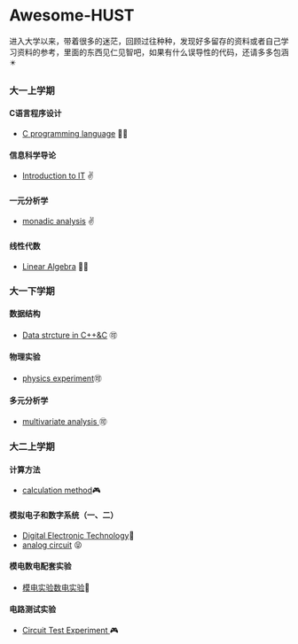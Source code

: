 # Awesome-HUST
进入大学以来，带着很多的迷茫，回顾过往种种，发现好多留存的资料或者自己学习资料的参考，里面的东西见仁见智吧，如果有什么误导性的代码，还请多多包涵:eight_pointed_black_star:

### 大一上学期

#### C语言程序设计

- [C programming language](https://github.com/Shinehale/C-programming-language) :biking_woman:

#### 信息科学导论

- [Introduction to IT](https://github.com/Shinehale/Introduction-to-IT) :v:

#### 一元分析学

- [monadic analysis](https://github.com/Shinehale/awesome-HUST/tree/main/%E4%B8%80%E5%85%83%E5%88%86%E6%9E%90%E5%AD%A6) :v:

#### 线性代数

- [Linear Algebra](https://github.com/Shinehale/awesome-HUST/tree/main/%E7%BA%BF%E6%80%A7%E4%BB%A3%E6%95%B0) :biking_woman:



### 大一下学期

#### 数据结构

- [Data strcture in C++&C](https://github.com/Shinehale/Data-structure-C) 🉑 

#### 物理实验

- [physics experiment](https://github.com/Shinehale/awesome-HUST/tree/main/%E7%89%A9%E7%90%86%E5%AE%9E%E9%AA%8C)🉑 

#### 多元分析学

- [multivariate analysis ](https://github.com/Shinehale/awesome-HUST/tree/main/%E5%A4%9A%E5%85%83%E5%88%86%E6%9E%90%E5%AD%A6)🉑 



### 大二上学期

#### 计算方法

- [calculation method](https://github.com/Shinehale/calculation-method):video_game:

#### 模拟电子和数字系统（一、二）

- [Digital Electronic Technology](https://github.com/Shinehale/digital-circuit):fist_oncoming:
- [analog circuit](https://github.com/Shinehale/analog-circuit) :stuck_out_tongue_closed_eyes:

#### 模电数电配套实验

- [模电实验数电实验](https://github.com/Shinehale/Circuit-Test-Experiment):fist_oncoming:

#### 电路测试实验

- [Circuit Test Experiment ](https://github.com/Shinehale/awesome-HUST/tree/main/%E7%94%B5%E8%B7%AF%E6%B5%8B%E8%AF%95%E5%AE%9E%E9%AA%8C):video_game:



